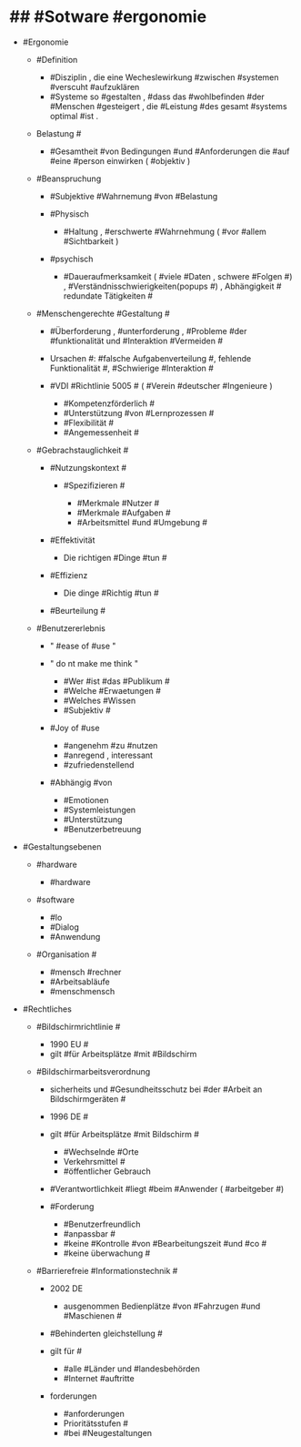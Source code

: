 # ## #Sotware #ergonomie 

 - #Ergonomie 

	 - #Definition 

		 - #Disziplin , die eine Wecheslewirkung #zwischen #systemen #verscuht #aufzuklären 
		 - #Systeme so #gestalten , #dass das #wohlbefinden #der #Menschen #gesteigert , die #Leistung #des gesamt #systems optimal #ist . 

	 - Belastung #

		 - #Gesamtheit #von Bedingungen #und #Anforderungen die #auf #eine #person einwirken ( #objektiv ) 

	 - #Beanspruchung 

		 - #Subjektive #Wahrnemung #von #Belastung 
		 - #Physisch 

			 - #Haltung , #erschwerte #Wahrnehmung ( #vor #allem #Sichtbarkeit ) 

		 - #psychisch 

			 - #Daueraufmerksamkeit ( #viele #Daten , schwere #Folgen #) , #Verständnisschwierigkeiten(popups #) , Abhängigkeit #
 redundate Tätigkeiten #

	 - #Menschengerechte 
 #Gestaltung #

		 - #Überforderung , #unterforderung , #Probleme #der #funktionalität und #Interaktion #Vermeiden #

		 - Ursachen #: #falsche Aufgabenverteilung #, fehlende Funktionalität #, #Schwierige #Interaktion #
		 - #VDI #Richtlinie 5005 #
 ( #Verein #deutscher #Ingenieure ) 

			 - #Kompetenzförderlich #
			 - #Unterstützung #von #Lernprozessen #
			 - #Flexibilität #
			 - #Angemessenheit #

	 - #Gebrachstauglichkeit #

		 - #Nutzungskontext #

			 - #Spezifizieren #

				 - #Merkmale #Nutzer #
				 - #Merkmale #Aufgaben #
				 - #Arbeitsmittel #und #Umgebung #

		 - #Effektivität 

			 - Die richtigen #Dinge #tun #

		 - #Effizienz 

			 - Die dinge #Richtig #tun #

		 - #Beurteilung #

	 - #Benutzererlebnis 

		 - " #ease of #use " 
		 - " do nt make me think " 

			 - #Wer #ist #das #Publikum #
			 - #Welche #Erwaetungen #
			 - #Welches #Wissen 
			 - #Subjektiv #

		 - #Joy of #use 

			 - #angenehm #zu #nutzen 
			 - #anregend , interessant 
			 - #zufriedenstellend 

		 - #Abhängig #von 

			 - #Emotionen 
			 - #Systemleistungen 
			 - #Unterstützung 
			 - #Benutzerbetreuung 

 - #Gestaltungsebenen 

	 - #hardware 

		 - #hardware 

	 - #software 

		 - #Io 
		 - #Dialog 
		 - #Anwendung 

	 - #Organisation #

		 - #mensch #rechner 
		 - #Arbeitsabläufe 
		 - #menschmensch 

 - #Rechtliches 

	 - #Bildschirmrichtlinie #

		 - 1990 EU #
		 - gilt #für Arbeitsplätze #mit #Bildschirm 

	 - #Bildschirmarbeitsverordnung 

		 - sicherheits und #Gesundheitsschutz bei #der #Arbeit an Bildschirmgeräten #
		 - 1996 DE #
		 - gilt #für Arbeitsplätze #mit Bildschirm #

			 - #Wechselnde #Orte 
			 - Verkehrsmittel #
			 - #öffentlicher Gebrauch 

		 - #Verantwortlichkeit #liegt #beim #Anwender ( #arbeitgeber #) 
		 - #Forderung 

			 - #Benutzerfreundlich 
			 - #anpassbar #
			 - #keine #Kontrolle #von #Bearbeitungszeit #und #co #
			 - #keine überwachung #

	 - #Barrierefreie #Informationstechnik #

		 - 2002 DE 

			 - ausgenommen Bedienplätze   #von #Fahrzugen #und #Maschienen #

		 - #Behinderten gleichstellung #
		 - gilt für #

			 - #alle #Länder und #landesbehörden 
			 - #Internet #auftritte 

		 - forderungen 

			 - #anforderungen 
			 - Prioritätsstufen #
			 - #bei #Neugestaltungen 
